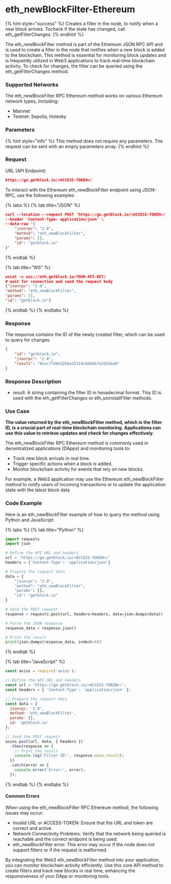 # eth\_newBlockFilter-Ethereum

{% hint style="success" %}
Creates a filter in the node, to notify when a new block arrives. Tocheck if the state has changed, call eth\_getFilterChanges.
{% endhint %}

The eth\_newBlockFilter method is part of the Ethereum JSON RPC API and is used to create a filter in the node that notifies when a new block is added to the blockchain. This method is essential for monitoring block updates and is frequently utilized in Web3 applications to track real-time blockchain activity. To check for changes, the filter can be queried using the eth\_getFilterChanges method.

### Supported Networks

The eth\_newBlockFilter RPC Ethereum method works on various Ethereum network types, including:

* Mainnet
* Testnet: Sepolia, Holesky

### Parameters

{% hint style="info" %}
This method does not require any parameters. The request can be sent with an empty parameters array.
{% endhint %}

### Request&#x20;

URL (API Endpoint)

```json
https://go.getblock.io/<ACCESS-TOKEN>/
```

To interact with the Ethereum eth\_newBlockFilter endpoint using JSON-RPC, use the following examples

{% tabs %}
{% tab title="JSON" %}
```json
curl --location --request POST 'https://go.getblock.io/<ACCESS-TOKEN>/' \
--header 'Content-Type: application/json' \
--data-raw '{
    "jsonrpc": "2.0",
    "method": "eth_newBlockFilter",
    "params": [],
    "id": "getblock.io"
}'
```
{% endtab %}

{% tab title="WS" %}
```json
wscat -c wss://eth.getblock.io/YOUR-API-KEY/ 
# wait for connection and send the request body 
{"jsonrpc": "2.0",
"method": "eth_newBlockFilter",
"params": [],
"id": "getblock.io"}
```
{% endtab %}
{% endtabs %}

### Response&#x20;

The response contains the ID of the newly created filter, which can be used to query for changes.

```json
{
    "id": "getblock.io",
    "jsonrpc": "2.0",
    "result": "0xec7fd9e32b6a15314c8d4ebfa2d3daa9"
}
```

### Response Description

* result: A string containing the filter ID in hexadecimal format. This ID is used with the eth\_getFilterChanges or eth\_uninstallFilter methods.

### Use Case

**The value returned by the eth\_newBlockFilter method, which is the filter ID, is a crucial part of real-time blockchain monitoring. Applications can use this value to retrieve updates and check for changes effectively.**

The eth\_newBlockFilter RPC Ethereum method is commonly used in decentralized applications (DApps) and monitoring tools to:

* Track new block arrivals in real time.
* Trigger specific actions when a block is added.
* Monitor blockchain activity for events that rely on new blocks.

For example, a Web3 application may use the Ethereum eth\_newBlockFilter method to notify users of incoming transactions or to update the application state with the latest block data

### Code Example

Here is an eth\_newBlockFilter example of how to query the method using Python and JavaScript:

{% tabs %}
{% tab title="Python" %}
```python
import requests
import json

# Define the API URL and headers
url = 'https://go.getblock.io/<ACCESS-TOKEN>/'
headers = {'Content-Type': 'application/json'}

# Prepare the request data
data = {
    "jsonrpc": "2.0",
    "method": "eth_newBlockFilter",
    "params": [],
    "id": "getblock.io"
}

# Send the POST request
response = requests.post(url, headers=headers, data=json.dumps(data))

# Parse the JSON response
response_data = response.json()

# Print the result
print(json.dumps(response_data, indent=4))
```
{% endtab %}

{% tab title="JavaScript" %}
```javascript
const axios = require('axios');

// Define the API URL and headers
const url = 'https://go.getblock.io/<ACCESS-TOKEN>/';
const headers = { 'Content-Type': 'application/json' };

// Prepare the request data
const data = {
  jsonrpc: '2.0',
  method: 'eth_newBlockFilter',
  params: [],
  id: 'getblock.io'
};

// Send the POST request
axios.post(url, data, { headers })
  .then(response => {
    // Print the result
    console.log('Filter ID:', response.data.result);
  })
  .catch(error => {
    console.error('Error:', error);
  });
```
{% endtab %}
{% endtabs %}

#### **Common Errors**

When using the eth\_newBlockFilter RPC Ethereum method, the following issues may occur:

* Invalid URL or ACCESS-TOKEN: Ensure that the URL and token are correct and active.
* Network Connectivity Problems: Verify that the network being queried is reachable and the correct endpoint is being used.
* eth\_newBlockFilter error: This error may occur if the node does not support filters or if the request is malformed.

By integrating the Web3 eth\_newBlockFilter method into your application, you can monitor blockchain activity efficiently. Use this core API method to create filters and track new blocks in real time, enhancing the responsiveness of your DApp or monitoring tools.
